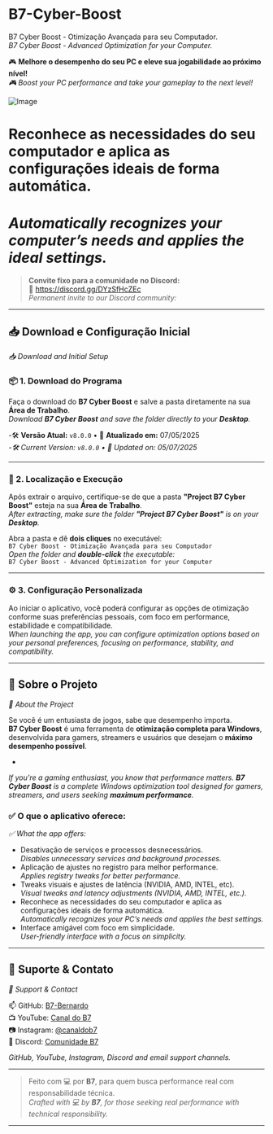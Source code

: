 
# B7-Cyber-Boost
B7 Cyber Boost - Otimização Avançada para seu Computador.  
*B7 Cyber Boost - Advanced Optimization for your Computer.*

🎮 **Melhore o desempenho do seu PC e eleve sua jogabilidade ao próximo nível!**  
*🎮 Boost your PC performance and take your gameplay to the next level!*

![Image](https://github.com/user-attachments/assets/acec1d58-1cb7-47a6-87dd-d2a44aa174aa)

# Reconhece as necessidades do seu computador e aplica as configurações ideais de forma automática.  

# *Automatically recognizes your computer’s needs and applies the ideal settings.*

> **Convite fixo para a comunidade no Discord:**  
> 🔗 https://discord.gg/DYzSfHcZEc  
> *Permanent invite to our Discord community:*

---

## 📥 Download e Configuração Inicial  
*📥 Download and Initial Setup*

### 📦 1. Download do Programa  
Faça o download do **B7 Cyber Boost** e salve a pasta diretamente na sua **Área de Trabalho**.  
*Download **B7 Cyber Boost** and save the folder directly to your **Desktop**.*

-🛠️ **Versão Atual:** `v8.0.0` • 📅 **Atualizado em:** 07/05/2025  
-*🛠️ Current Version: `v8.0.0` • 📅 Updated on: 05/07/2025*

---

### 📂 2. Localização e Execução  
Após extrair o arquivo, certifique-se de que a pasta **"Project B7 Cyber Boost"** esteja na sua **Área de Trabalho**.  
*After extracting, make sure the folder **"Project B7 Cyber Boost"** is on your **Desktop**.*

Abra a pasta e dê **dois cliques** no executável:  
`B7 Cyber Boost - Otimização Avançada para seu Computador`  
*Open the folder and **double-click** the executable:*  
`B7 Cyber Boost - Advanced Optimization for your Computer`

---

### ⚙️ 3. Configuração Personalizada  
Ao iniciar o aplicativo, você poderá configurar as opções de otimização conforme suas preferências pessoais, com foco em performance, estabilidade e compatibilidade.  
*When launching the app, you can configure optimization options based on your personal preferences, focusing on performance, stability, and compatibility.*

---

## 🧠 Sobre o Projeto  
*🧠 About the Project*

Se você é um entusiasta de jogos, sabe que desempenho importa.  
**B7 Cyber Boost** é uma ferramenta de **otimização completa para Windows**, desenvolvida para gamers, streamers e usuários que desejam o **máximo desempenho possível**.
  
-
*If you're a gaming enthusiast, you know that performance matters. **B7 Cyber Boost** is a complete Windows optimization tool designed for gamers, streamers, and users seeking **maximum performance**.*


### ✅ O que o aplicativo oferece:  
*✅ What the app offers:*

- Desativação de serviços e processos desnecessários.  
  *Disables unnecessary services and background processes.*
- Aplicação de ajustes no registro para melhor performance.  
  *Applies registry tweaks for better performance.*
- Tweaks visuais e ajustes de latência (NVIDIA, AMD, INTEL, etc).  
  *Visual tweaks and latency adjustments (NVIDIA, AMD, INTEL, etc.).*
- Reconhece as necessidades do seu computador e aplica as configurações ideais de forma automática.  
  *Automatically recognizes your PC’s needs and applies the best settings.*
- Interface amigável com foco em simplicidade.  
  *User-friendly interface with a focus on simplicity.*

---

## 📎 Suporte & Contato  
*📎 Support & Contact*

📫 GitHub: [B7-Bernardo](https://github.com/B7-Bernardo)  
📺 YouTube: [Canal do B7](https://www.youtube.com/c/CanaldoB7)  
📷 Instagram: [@canaldob7](https://www.instagram.com/canaldob7)  
💬 Discord: [Comunidade B7](https://discord.gg/DYzSfHcZEc)  

*GitHub, YouTube, Instagram, Discord and email support channels.*

---

> Feito com 💻 por **B7**, para quem busca performance real com responsabilidade técnica.  
> *Crafted with 💻 by **B7**, for those seeking real performance with technical responsibility.*


---

